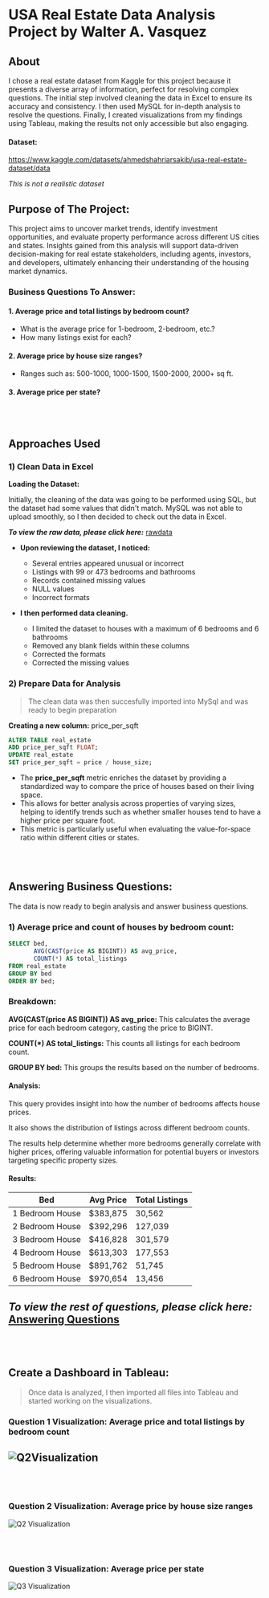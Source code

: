 # USA Real Estate Data Analysis Project by Walter A. Vasquez

## About

I chose a real estate dataset from Kaggle for this project because it presents a diverse array of information, perfect for resolving complex questions. The initial step involved cleaning the data in Excel to ensure its accuracy and consistency. I then used MySQL for in-depth analysis to resolve the questions. Finally, I created visualizations from my findings using Tableau, making the results not only accessible but also engaging. 


#### Dataset:
https://www.kaggle.com/datasets/ahmedshahriarsakib/usa-real-estate-dataset/data

*This is not a realistic dataset*

## Purpose of The Project:

This project aims to uncover market trends, identify investment opportunities, and evaluate property performance across different US cities and states. Insights gained from this analysis will support data-driven decision-making for real estate stakeholders, including agents, investors, and developers, ultimately enhancing their understanding of the housing market dynamics.


### Business Questions To Answer:

#### 1.	Average price and total listings by bedroom count?
-	What is the average price for 1-bedroom, 2-bedroom, etc.?
- How many listings exist for each?

#### 2.	Average price by house size ranges?
- Ranges such as: 500-1000, 1000-1500, 1500-2000, 2000+ sq ft.

  
#### 3. Average price per state?

<br><br>

## Approaches Used

### 1) Clean Data in Excel

**Loading the Dataset:**

Initially, the cleaning of the data was going to be performed using SQL, but the dataset had some values that didn't match. MySQL was not able to upload smoothly, so I then decided to check out the data in Excel.

***To view the raw data, please click here:*** [rawdata](https://github.com/waltervas10/USA-Real-Estate/blob/5e2bacaa732396c38917e69837fd3be909972cb1/rawdata.png)

- **Upon reviewing the dataset, I noticed:**                          
  - Several entries appeared unusual or incorrect
  - Listings with 99 or 473 bedrooms and bathrooms
  - Records contained missing values
  - NULL values
  - Incorrect formats

- **I then performed data cleaning.**
  - I limited the dataset to houses with a maximum of 6 bedrooms and 6 bathrooms
  - Removed any blank fields within these columns
  - Corrected the formats
  - Corrected the missing values

 ### 2) Prepare Data for Analysis
 > The clean data was then succesfully imported into MySql and was ready to begin preparation

**Creating a new column:** price_per_sqft

```sql
ALTER TABLE real_estate 
ADD price_per_sqft FLOAT;
UPDATE real_estate 
SET price_per_sqft = price / house_size;
```



 - The **price_per_sqft** metric enriches the dataset by providing a standardized way to compare the price of houses based on their living space.
 - This allows for better analysis across properties of varying sizes, helping to identify trends such as whether smaller houses tend to have a higher price per square foot.
 - This metric is particularly useful when evaluating the value-for-space ratio within different cities or states.


<br><br>

## Answering Business Questions:

The data is now ready to begin analysis and answer business questions.

### 1)	Average price and count of houses by bedroom count:

```sql
SELECT bed, 
       AVG(CAST(price AS BIGINT)) AS avg_price, 
       COUNT(*) AS total_listings
FROM real_estate
GROUP BY bed
ORDER BY bed;
```
### Breakdown:

**AVG(CAST(price AS BIGINT)) AS avg_price:** This calculates the average price for each bedroom category, casting the price to BIGINT.

**COUNT(*) AS total_listings:** This counts all listings for each bedroom count.

**GROUP BY bed:** This groups the results based on the number of bedrooms.

#### Analysis:

This query provides insight into how the number of bedrooms affects house prices.

It also shows the distribution of listings across different bedroom counts.

The results help determine whether more bedrooms generally correlate with higher prices, offering valuable information for potential buyers or investors targeting specific property sizes.

#### Results:

| Bed              | Avg Price | Total Listings |
|------------------|-----------|----------------|
| 1 Bedroom House  | $383,875   | 30,562         |
| 2 Bedroom House  | $392,296   | 127,039        |
| 3 Bedroom House  | $416,828   | 301,579        |
| 4 Bedroom House  | $613,303   | 177,553        |
| 5 Bedroom House  | $891,762   | 51,745         |
| 6 Bedroom House  | $970,654   | 13,456         |


## ***To view the rest of questions, please click here:*** [Answering Questions](https://github.com/waltervas10/USA-Real-Estate/blob/21c3d11fa5be571a2286031850bd9b70c358b6f6/Questions.md)

<br><br>

## Create a Dashboard in Tableau:

> Once data is analyzed, I then imported all files into Tableau and started working on the visualizations.

### **Question 1 Visualization:** Average price and total listings by bedroom count

![Q2Visualization](https://github.com/waltervas10/USA-Real-Estate/blob/a9a228d085cdf1ce57e928aadea9ee780aaa548c/Question%201%20Visualization.png)
-----------

<br><br>


### **Question 2 Visualization:** Average price by house size ranges

![Q2 Visualization](https://github.com/waltervas10/USA-Real-Estate/blob/974183fb2398c99f42d752ef7d2d30bd3fe0588d/Q2%20Visualization.png)


<br><br>


### **Question 3 Visualization:** Average price per state


![Q3 Visualization](https://github.com/waltervas10/USA-Real-Estate/blob/babea2e24d80eedb70b63b4770b21043996a3f96/Q3%20Visualization.png)
